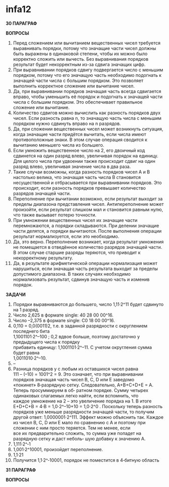 # infa12

**30 ПАРАГРАФ**

**ВОПРОСЫ**
1) Перед сложением или вычитанием вещественных чисел требуется выравнивать порядки, потому что значащие части чисел должны быть выражены в одинаковой степени, чтобы их можно было корректно сложить или вычесть. Без выравнивания порядков результат будет некорректным из-за сдвига значащих цифр.
2) При выравнивании порядков сдвигу подвергается число с меньшим порядком, потому что его значащую часть необходимо подогнать к значащей части числа с большим порядком. Это позволяет выполнить корректное сложение или вычитание чисел.
3) Да, при выравнивании порядков значащая часть всегда сдвигается вправо, чтобы уменьшить её порядок и подогнать к значащей части числа с большим порядком. Это обеспечивает правильное сложение или вычитание.
4) Количество сдвигов можно вычислить как разность порядков двух чисел. Если разность равна n, то значащую часть числа с меньшим порядком нужно сдвинуть вправо на n разрядов.
5) Да, при сложении вещественных чисел может возникнуть ситуация, когда значащие части придётся вычитать, если числа имеют противоположные знаки. В этом случае операция сводится к вычитанию меньшего числа из большего.
6) Если умножить вещественное число на 2, его двоичный код сдвинется на один разряд влево, увеличивая порядок на единицу. Для целого числа при удвоении также происходит сдвиг на один разряд влево, увеличивая значение числа в два раза.
7) Такие случаи возможны, когда разность порядков чисел A и B настолько велика, что значащая часть числа B становится несущественной и отбрасывается при выравнивании порядков. Это происходит, если разность порядков превышает количество разрядов значащей части.
8) Переполнение при вычитании возможно, если результат выходит за пределы диапазона представления чисел. Антипереполнение может произойти, если результат слишком мал и становится равным нулю, что также вызывает потерю точности.
9) При умножении вещественных чисел их значащие части перемножаются, а порядки складываются. При делении значащие части делятся, а порядки вычитаются. После выполнения операции результат нормализуется, если это необходимо.
10) Да, это верно. Переполнение возникает, когда результат умножения не помещается в отведённое количество разрядов значащей части. В этом случае старшие разряды теряются, что приводит к некорректному результату.
11) Да, в результате арифметической операции нормализация может нарушиться, если значащая часть результата выходит за пределы допустимого диапазона. В таких случаях необходимо нормализовать результат, сдвинув значащую часть и изменив порядок.

**ЗАДАЧИ**
1) Порядки выравниваются до большего, число 1,11·2^11 будет сдвинуто на 1 разряд. 
2) Число 2,625 в формате single: 40 28 00 00^16. 
3) Число –2,375 в формате single: C0 18 00 00^16. 
4) 0,110 =  0,0(0011)2, т.е. в заданной разрядности с округлением последнего бита  
1,1001101·2^–100 
; 0,2 вдвое больше, поэтому достаточно у предыдущего числа к порядку  
прибавить единицу: 1,1001101·2^–11. С учетом округления сумма будет равна   
1,0011010·2^–10. 
5) – 
6)  Разница порядков у   с любым из оставшихся чисел равна   
111 – (–10) = 1001^2 = 9. 
Это означает, что при выравнивании порядков значащая часть чисел B, C, D или E заведомо  
«покинет» 8‐разрядную сетку. Следовательно, A+B+C+D+E = A. Теперь просуммируем в об‐ 
ратном порядке. Сумму четырех одинаковых слагаемых легко найти, если вспомнить, что  
каждое умножение на 2 – это увеличение порядка на 1. В итоге   
E+D+C+B = 4⋅B = 1,0⋅2^–10+10 = 1,0⋅2^0 
. 
Поскольку теперь разность порядков уже меньше разрядности значащей части, то получим  
другой ответ: 1,0000001⋅2^111. Эффект можно объяснить так. Каждое из чисел B, C, D или E 
мало по сравнению с A и поэтому при сложении с ним просто теряется. Тем не менее, если  
все их предварительно сложить, то сумма уже попадет на разрядную сетку и даст неболь‐ 
шую добавку к значению A. 
7) 1,111·2^‐1 
8) 1,001·2^10001, произойдет переполнение.
9) 1,1·21   
10) Получится 1,1·2^‐10001, порядок не поместится в 4‐битную область

**31 ПАРАГРАФ**

**ВОПРОСЫ**

